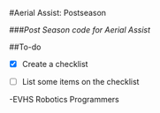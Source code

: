 #Aerial Assist: Postseason

###_Post Season code for Aerial Assist_ 

##To-do

- [x] Create a checklist 
- [ ] List some items on the checklist 


-EVHS Robotics Programmers 
